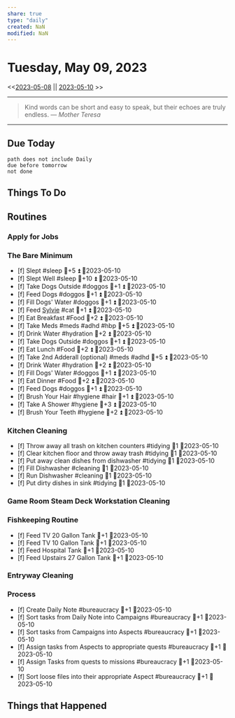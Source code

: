 ```yaml
---
share: true
type: "daily"
created: NaN 
modified: NaN
---
```

# Tuesday, May 09, 2023
<<[2023-05-08](./2023-05-08.md) || [2023-05-10](./2023-05-10.md) >>

---

> Kind words can be short and easy to speak, but their echoes are truly endless.
> — <cite>Mother Teresa</cite>

---
## Due Today
```tasks
path does not include Daily
due before tomorrow
not done
```

## Things To Do

## Routines
### Apply for Jobs


### The Bare Minimum
- [f] Slept #sleep 🥄+5 ⏫  📆2023-05-10
- [f] Slept Well #sleep 🥄+10 ⏫  📆2023-05-10
- [f] Take Dogs Outside  #doggos  🥄+1 ⏫ 📆2023-05-10
- [f] Feed Dogs #doggos  🥄+1 ⏫ 📆2023-05-10
- [f] Fill Dogs' Water #doggos  🥄+1 ⏫ 📆2023-05-10
- [f] Feed [Sylvie](./Sylvie.md) #cat 🥄+1 ⏫  📆2023-05-10
- [f] Eat Breakfast #Food  🥄+2 ⏫ 📆2023-05-10
- [f] Take Meds  #meds #adhd #hbp 🥄+5 ⏫ 📆2023-05-10
- [f] Drink Water #hydration 🥄+2 ⏫ 📆2023-05-10
- [f] Take Dogs Outside  #doggos 🥄+1 ⏫ 📆2023-05-10
- [f] Eat Lunch #Food  🥄+2 ⏫ 📆2023-05-10
- [f] Take 2nd Adderall (optional) #meds #adhd  🥄+5 ⏫ 📆2023-05-10
- [f] Drink Water #hydration   🥄+2 ⏫ 📆2023-05-10
- [f] Fill Dogs' Water #doggos  🥄+1 ⏫ 📆2023-05-10
- [f] Eat Dinner #Food  🥄+2 ⏫ 📆2023-05-10
- [f] Feed Dogs #doggos  🥄+1 ⏫ 📆2023-05-10
- [f] Brush Your Hair #hygiene #hair 🥄+1 ⏫ 📆2023-05-10
- [f] Take A Shower #hygiene  🥄+3 ⏫ 📆2023-05-10
- [f] Brush Your Teeth #hygiene 🥄+2 ⏫ 📆2023-05-10


### Kitchen Cleaning
- [f] Throw away all trash on kitchen counters #tidying  🥄1 📆2023-05-10
- [f] Clear kitchen floor and throw away trash #tidying   🥄1 📆2023-05-10
- [f] Put away clean dishes from dishwasher #tidying   🥄1 📆2023-05-10
- [f] Fill Dishwasher #cleaning  🥄1 📆2023-05-10
- [f] Run Dishwasher #cleaning 🥄1 📆2023-05-10
- [f] Put dirty dishes in sink #tidying 🥄1 📆2023-05-10


### Game Room Steam Deck Workstation Cleaning


### Fishkeeping Routine
- [f] Feed TV 20 Gallon Tank 🥄+1 📆2023-05-10
- [f] Feed TV 10 Gallon Tank 🥄+1 📆2023-05-10
- [f] Feed Hospital Tank 🥄+1 📆2023-05-10
- [f] Feed Upstairs 27 Gallon Tank 🥄+1 📆2023-05-10


### Entryway Cleaning


### Process
- [f] Create Daily Note #bureaucracy 🥄+1   📆2023-05-10
- [f] Sort tasks from Daily Note into Campaigns #bureaucracy 🥄+1   📆2023-05-10
- [f] Sort tasks from Campaigns into Aspects  #bureaucracy 🥄+1   📆2023-05-10
- [f] Assign tasks from Aspects to appropriate quests  #bureaucracy 🥄+1   📆2023-05-10
- [f] Assign Tasks from quests to missions  #bureaucracy 🥄+1   📆2023-05-10
- [f] Sort loose files into their appropriate Aspect  #bureaucracy 🥄+1   📆2023-05-10




## Things that Happened
